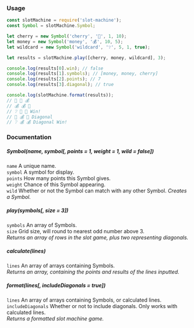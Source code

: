 ### Usage
```js
const slotMachine = require('slot-machine');
const Symbol = slotMachine.Symbol;

let cherry = new Symbol('cherry', '🍒', 1, 10);
let money = new Symbol('money', '💰', 10, 5);
let wildcard = new Symbol('wildcard', '❔', 5, 1, true);

let results = slotMachine.play([cherry, money, wildcard], 3);

console.log(results[0].win); // false
console.log(results[1].symbols); // [money, money, cherry]
console.log(results[2].points); // 7
console.log(results[3].diagonal); // true

console.log(slotMachine.format(results));
// 🍒 🍒 💰
// 💰 💰 🍒
// ❔ 🍒 🍒 Win!
// 🍒 💰 🍒 Diagonal
// ❔ 💰 💰 Diagonal Win!
```
### Documentation
##### Symbol(name, symbol[, points = 1, weight = 1, wild = false])
`name` A unique name.  
`symbol` A symbol for display.  
`points` How many points this Symbol gives.  
`weight` Chance of this Symbol appearing.  
`wild` Whether or not the Symbol can match with any other Symbol. 
*Creates a Symbol.*

##### play(symbols[, size = 3]) 
`symbols` An array of Symbols.  
`size` Grid size, will round to nearest odd number above 3.  
*Returns an array of rows in the slot game, plus two representing diagonals.*

##### calculate(lines)
`lines` An array of arrays containing Symbols.  
*Returns an array, containing the points and results of the lines inputted.*

##### format(lines[, includeDiagonals = true])
`lines` An array of arrays containing Symbols, or calculated lines.  
`includeDiagonals` Whether or not to include diagonals. Only works with calculated lines.  
*Returns a formatted slot machine game.*
